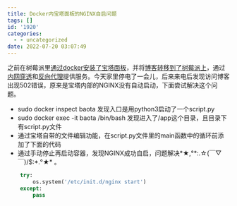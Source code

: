 ```yaml
---
title: Docker内宝塔面板的NGINX自启问题
tags: []
id: '1920'
categories:
  - - uncategorized
date: 2022-07-20 03:07:49
---
```


之前在树莓派里[通过docker安装了宝塔面板](https://occdn.limour.top/2020.html)，并将[博客转移到了树莓派上](https://occdn.limour.top/2024.html)，通过[内网穿透](https://occdn.limour.top/1999.html)和[反向代理](https://occdn.limour.top/1997.html#%E7%AC%AC%E4%B8%89%E6%AD%A5-docker%E5%AE%89%E8%A3%85NPM%E9%9D%A2%E6%9D%BF)提供服务。今天家里停电了一会儿，后来来电后发现访问博客出现502错误，原来是宝塔内部的NGINX没有自动启动，下面尝试解决这个问题。

*   sudo docker inspect baota 发现入口是用python3启动了一个script.py
*   sudo docker exec -it baota /bin/bash 发现进入了/app这个目录，且目录下有script.py文件
*   通过宝塔自带的文件编辑功能，在script.py文件里的main函数中的循环前添加了下面的代码
*   通过手动停止再启动容器，发现NGINX成功自启，问题解决\*★,°\*:.☆(￣▽￣)/$:\*.°★\* 。

```python
    try:
        os.system('/etc/init.d/nginx start')
    except:
        pass
```